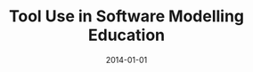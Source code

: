 ---
abstract: ''
authors:
- Seiko Akayama
- Birgit Demuth
- Timothy Lethbridge
- Marion Scholz
- Perdita Stevens
- Dave Stikkolorum
date: '2014-01-01'
featured: false
links:
- name: Publik
  url: https://publik.tuwien.ac.at/showentry.php?ID=227726&lang=2
publication: 'in: "Proceedings of the Educators'' Symposium 2013 @ MODELS", CEUR-WS.org,
  2014, 1 - 22'
publication_types:
- '1'
publishDate: '2014-01-01'
title: Tool Use in Software Modelling Education
url_pdf: http://ceur-ws.org/Vol-1134/paper6.pdf
---